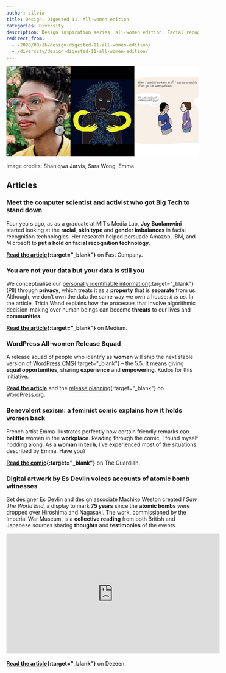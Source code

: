 ```yaml
---
author: silvia
title: Design, Digested 11. All-women edition
categories: Diversity
description: Design inspiration series, all-women edition. Facial recognition technology imbalances, your data is you, benevolent sexism and more.
redirect_from:
  - /2020/08/16/design-digested-11-all-women-edition/
  - /diversity/design-digested-11-all-women-edition/
---
```

![Design, Digested #11: All-women edition](/assets/images/design-digested-11-all-women-edition.jpg)

Image credits: Shaniqwa Jarvis, Sara Wong, Emma

## Articles

### Meet the computer scientist and activist who got Big Tech to stand down

Four years ago, as as a graduate at MIT’s Media Lab, **Joy Buolamwini** started looking at the **racial**, **skin type** and **gender imbalances** in facial recognition technologies. Her research helped persuade Amazon, IBM, and Microsoft to **put a hold on facial recognition technology**.

**[Read the article](https://www.fastcompany.com/90525023/most-creative-people-2020-joy-buolamwini?mc_cid=a0d50fa3ae&mc_eid=afe9c57832){:target="_blank"}** on Fast Company.

### You are not your data but your data is still you

We conceptualise our [personally identifiable information](https://en.wikipedia.org/wiki/Personal_data){:target="_blank"} (PII) through **privacy**, which treats it as a **property** that is **separate** from us. Although, we don’t own the data the same way we own a house: _it is us_. In the article, Tricia Wand explains how the processes that involve algorithmic decision-making over human beings can become **threats** to our lives and **communities**.

**[Read the article](https://deepdives.in/you-are-not-your-data-but-your-data-is-still-you-b41d2478ece2){:target="_blank"}** on Medium.

### WordPress All-women Release Squad

A release squad of people who identify as **women** will ship the next stable version of [WordPress CMS](https://en.wikipedia.org/wiki/WordPress){:target="_blank"} – the 5.5. It means giving **equal opportunities**, sharing **experience** and **empowering**. Kudos for this initiative.

**[Read the article](https://make.wordpress.org/core/2020/03/11/all-women-release-squad/)** and the [release planning](https://make.wordpress.org/core/2020/08/13/wordpress-5-6-release-planning/){:target="_blank"} on WordPress.org.

### Benevolent sexism: a feminist comic explains how it holds women back

French artist Emma illustrates perfectly how certain friendly remarks can **belittle** women in the **workplace**. Reading through the comic, I found myself nodding along. As a **woman in tech**, I’ve experienced most of the situations described by Emma. Have you?

**[Read the comic](https://www.theguardian.com/books/2020/aug/13/benevolent-sexism-a-feminist-comic-explains-how-it-holds-women-back){:target="_blank"}** on The Guardian.

### Digital artwork by Es Devlin voices accounts of atomic bomb witnesses

Set designer Es Devlin and design associate Machiko Weston created _I Saw The World End_, a display to mark **75 years** since the **atomic bombs** were dropped over Hiroshima and Nagasaki. The work, commissioned by the Imperial War Museum, is a **collective reading** from both British and Japanese sources sharing **thoughts** and **testimonies** of the events.

<iframe width="560" height="315" src="https://www.youtube.com/embed/MyNeu7C2ilc" title="YouTube video player" frameborder="0" allow="accelerometer; autoplay; clipboard-write; encrypted-media; gyroscope; picture-in-picture" allowfullscreen></iframe>

**[Read the article](https://www.dezeen.com/2020/08/13/es-devlin-machiko-weston-hiroshima-bombing-i-saw-the-world-end/){:target="_blank"}** on Dezeen.

